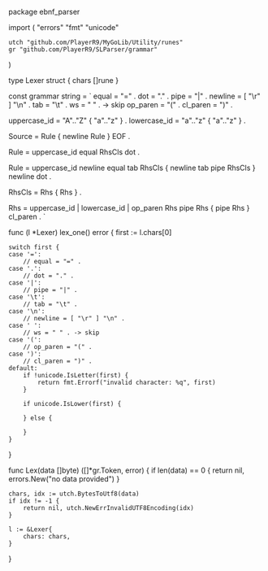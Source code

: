 package ebnf_parser

import (
	"errors"
	"fmt"
	"unicode"

	utch "github.com/PlayerR9/MyGoLib/Utility/runes"
	gr "github.com/PlayerR9/SLParser/grammar"
)

type Lexer struct {
	chars []rune
}

const grammar string = `
equal = "=" .
dot = "." .
pipe = "|" .
newline = [ "\r" ] "\n" .
tab = "\t" .
ws = " " . -> skip
op_paren = "(" .
cl_paren = ")" .

uppercase_id = "A".."Z" { "a".."z" } .
lowercase_id = "a".."z" { "a".."z" } .

Source = Rule { newline Rule } EOF .

Rule = uppercase_id equal RhsCls dot .

Rule
	= uppercase_id newline equal tab RhsCls { newline tab pipe RhsCls } newline dot
	.

RhsCls
	= Rhs { Rhs }
	.

Rhs
	= uppercase_id
	| lowercase_id
	| op_paren Rhs pipe Rhs { pipe Rhs } cl_paren
	.
`

func (l *Lexer) lex_one() error {
	first := l.chars[0]

	switch first {
	case '=':
		// equal = "=" .
	case '.':
		// dot = "." .
	case '|':
		// pipe = "|" .
	case '\t':
		// tab = "\t" .
	case '\n':
		// newline = [ "\r" ] "\n" .
	case ' ':
		// ws = " " . -> skip
	case '(':
		// op_paren = "(" .
	case ')':
		// cl_paren = ")" .
	default:
		if !unicode.IsLetter(first) {
			return fmt.Errorf("invalid character: %q", first)
		}

		if unicode.IsLower(first) {

		} else {

		}
	}
}

func Lex(data []byte) ([]*gr.Token, error) {
	if len(data) == 0 {
		return nil, errors.New("no data provided")
	}

	chars, idx := utch.BytesToUtf8(data)
	if idx != -1 {
		return nil, utch.NewErrInvalidUTF8Encoding(idx)
	}

	l := &Lexer{
		chars: chars,
	}

}
